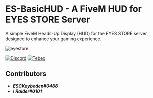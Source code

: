 # ES-BasicHUD - A FiveM HUD for EYES STORE Server

A simple FiveM Heads-Up Display (HUD) for the EYES STORE server, designed to enhance your gaming experience.

![eyestore](https://github.com/raiderss/es-basichud/assets/53000629/ab8d62ec-b0cb-4e97-bee3-5a404e93989c)


[![Discord](https://img.shields.io/badge/Discord-ES%20Community-7289DA.svg)](https://discord.gg/EkwWvFS)
[![Tebex](https://img.shields.io/badge/Tebex-EYE%20STORE-00A2FF.svg)](https://eyestore.tebex.io/)

## Contributors
- **_ESCKaybeden#0488_**
- **_! Raider#0101_**

